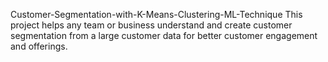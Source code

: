 Customer-Segmentation-with-K-Means-Clustering-ML-Technique
This project helps any team or business understand and create customer segmentation from a large customer data for better customer engagement and offerings.
